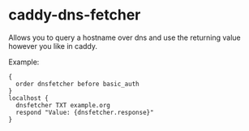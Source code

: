 # caddy-dns-fetcher
Allows you to query a hostname over dns and use the returning value however you like in caddy.

Example:
```
{
  order dnsfetcher before basic_auth
}
localhost {
  dnsfetcher TXT example.org
  respond "Value: {dnsfetcher.response}"
}
```